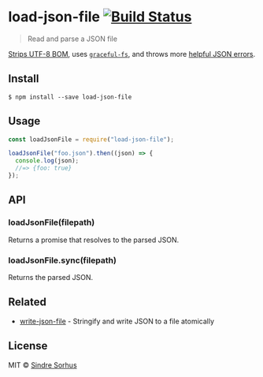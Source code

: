 # load-json-file [![Build Status](https://travis-ci.org/sindresorhus/load-json-file.svg?branch=master)](https://travis-ci.org/sindresorhus/load-json-file)

> Read and parse a JSON file

[Strips UTF-8 BOM](https://github.com/sindresorhus/strip-bom), uses [`graceful-fs`](https://github.com/isaacs/node-graceful-fs), and throws more [helpful JSON errors](https://github.com/sindresorhus/parse-json).

## Install

```
$ npm install --save load-json-file
```

## Usage

```js
const loadJsonFile = require("load-json-file");

loadJsonFile("foo.json").then((json) => {
  console.log(json);
  //=> {foo: true}
});
```

## API

### loadJsonFile(filepath)

Returns a promise that resolves to the parsed JSON.

### loadJsonFile.sync(filepath)

Returns the parsed JSON.

## Related

- [write-json-file](https://github.com/sindresorhus/write-json-file) - Stringify and write JSON to a file atomically

## License

MIT © [Sindre Sorhus](http://sindresorhus.com)
